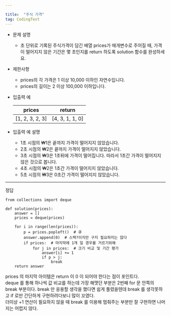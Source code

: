 ```yaml
---

title:  "주식 가격"
tag: CodingTest
---
```


-   문제 설명
    
    -   초 단위로 기록된 주식가격이 담긴 배열 prices가 매개변수로 주어질 때, 가격이 떨어지지 않은 기간은 몇 초인지를 return 하도록 solution 함수를 완성하세요.
-   제한사항
    
    -   prices의 각 가격은 1 이상 10,000 이하인 자연수입니다.
    -   prices의 길이는 2 이상 100,000 이하입니다.
-   입출력 예
    
    | prices | return |
    | --- | --- |
    | \[1, 2, 3, 2, 3\] | \[4, 3, 1, 1, 0\] |
    
-   입출력 예 설명
    
    -   1초 시점의 ₩1은 끝까지 가격이 떨어지지 않았습니다.
    -   2초 시점의 ₩2은 끝까지 가격이 떨어지지 않았습니다.
    -   3초 시점의 ₩3은 1초뒤에 가격이 떨어집니다. 따라서 1초간 가격이 떨어지지 않은 것으로 봅니다.
    -   4초 시점의 ₩2은 1초간 가격이 떨어지지 않았습니다.
    -   5초 시점의 ₩3은 0초간 가격이 떨어지지 않았습니다.

---

정답

```
from collections import deque

def solution(prices):
    answer = []
    prices = deque(prices)

    for i in range(len(prices)):
        p = prices.popleft()  # 큐
        answer.append(0)  # 스택?이지만 구지 필요하지는 않다
        if prices:  # 마지막에 1개 일 경우를 거르기위해
            for j in prices:  # 크기 비교 및 기간 평가
                answer[i] += 1
                if p > j:
                    break
    return answer
```

prices 의 마지막 아이템은 return 이 0 이 되어야 한다는 점이 포인트다.  
deque 를 통해 하나씩 값 비교를 하는데 가장 해맷던 부분은 2번째 for 문 안쪽의 break 부분이다. break 만 응용할 생각을 했다면 쉽게 풀렸을텐데 break 를 생각못하고 if 로만 간단하게 구현하려다보니 많이 꼬였다.  
더이상 +1 연산이 필요하지 않을 때 break 를 이용해 멈춰주는 부분만 잘 구현하면 나머지는 어렵지 않다.